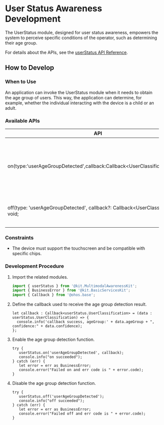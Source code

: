 # User Status Awareness Development

The UserStatus module, designed for user status awareness, empowers the system to perceive specific conditions of the operator, such as determining their age group.

For details about the APIs, see the [userStatus API Reference](../../reference/apis-multimodalawareness-kit/js-apis-awareness-userStatus.md).

## How to Develop 
### When to Use
An application can invoke the UserStatus module when it needs to obtain the age group of users. This way, the application can determine, for example, whether the individual interacting with the device is a child or an adult.

### Available APIs

| API                                                      | Description                                  |
| ------------------------------------------------------------ | -------------------------------------- |
| on(type:'userAgeGroupDetected',callback:Callback&lt;UserClassification&gt;):void; | Enables the age group detection function. This API returns the result through a callback.|
| off(type: 'userAgeGroupDetected', callback?: Callback&lt;UserClassification&gt;): void; | Disables the age group detection function.                  |

### Constraints

 - The device must support the touchscreen and be compatible with specific chips.

### Development Procedure

1. Import the related modules.

   ```ts
   import { userStatus } from '@kit.MultimodalAwarenessKit';
   import { BusinessError } from '@kit.BasicServicesKit';
   import { Callback } from '@ohos.base';
   ```

2. Define the callback used to receive the age group detection result.

   ```
   let callback : Callback<userStatus.UserClassification> = (data : userStatus.UserClassification) => {
     console.info('callback success, ageGroup:' + data.ageGroup + ", confidence:" + data.confidence);
   };
   ```

3. Enable the age group detection function.

   ```
   try {
      userStatus.on('userAgeGroupDetected', callback);  
      console.info("on succeeded");
   } catch (err) {
      let error = err as BusinessError;
      console.error("Failed on and err code is " + error.code);
   }
   ```

4. Disable the age group detection function.

   ```
   try {
      userStatus.off('userAgeGroupDetected');
      console.info("off succeeded");
   } catch (err) {
      let error = err as BusinessError;
      console.error("Failed off and err code is " + error.code);
   }
   ```
